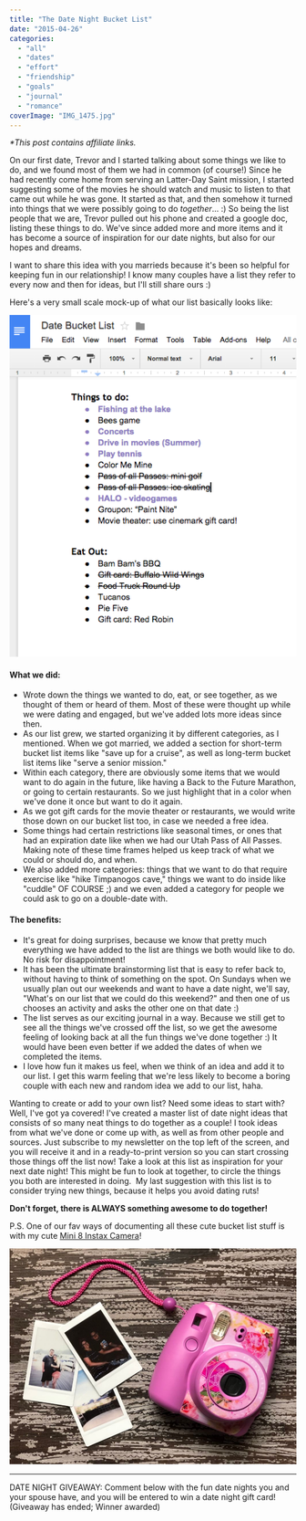 ```yaml
---
title: "The Date Night Bucket List"
date: "2015-04-26"
categories: 
  - "all"
  - "dates"
  - "effort"
  - "friendship"
  - "goals"
  - "journal"
  - "romance"
coverImage: "IMG_1475.jpg"
---
```


_\*This post contains affiliate links._

On our first date, Trevor and I started talking about some things we like to do, and we found most of them we had in common (of course!) Since he had recently come home from serving an Latter-Day Saint mission, I started suggesting some of the movies he should watch and music to listen to that came out while he was gone. It started as that, and then somehow it turned into things that we were possibly going to do _together_... :) So being the list people that we are, Trevor pulled out his phone and created a google doc, listing these things to do. We've since added more and more items and it has become a source of inspiration for our date nights, but also for our hopes and dreams.

I want to share this idea with you marrieds because it's been so helpful for keeping fun in our relationship! I know many couples have a list they refer to every now and then for ideas, but I'll still share ours :)

Here's a very small scale mock-up of what our list basically looks like:

[![Date night list, bucket list, couples bucket list, newlywed bucket list, things to do as a couple, date night ideas, a million date night ideas, 100 date night ideas, 100 great date night ideas 100+date night ideas](images/correct-screenshot-list.png)](http://freshlymarried.com/wp-content/uploads/2015/04/correct-screenshot-list.png)

#### What we did:

- Wrote down the things we wanted to do, eat, or see together, as we thought of them or heard of them. Most of these were thought up while we were dating and engaged, but we've added lots more ideas since then.
- As our list grew, we started organizing it by different categories, as I mentioned. When we got married, we added a section for short-term bucket list items like "save up for a cruise", as well as long-term bucket list items like "serve a senior mission."
- Within each category, there are obviously some items that we would want to do again in the future, like having a Back to the Future Marathon, or going to certain restaurants. So we just highlight that in a color when we've done it once but want to do it again.
- As we got gift cards for the movie theater or restaurants, we would write those down on our bucket list too, in case we needed a free idea.
- Some things had certain restrictions like seasonal times, or ones that had an expiration date like when we had our Utah Pass of All Passes. Making note of these time frames helped us keep track of what we could or should do, and when.
- We also added more categories: things that we want to do that require exercise like "hike Timpanogos cave," things we want to do inside like "cuddle" OF COURSE ;) and we even added a category for people we could ask to go on a double-date with.

#### The benefits:

- It's great for doing surprises, because we know that pretty much everything we have added to the list are things we both would like to do. No risk for disappointment!
- It has been the ultimate brainstorming list that is easy to refer back to, without having to think of something on the spot. On Sundays when we usually plan out our weekends and want to have a date night, we'll say, "What's on our list that we could do this weekend?" and then one of us chooses an activity and asks the other one on that date :)
- The list serves as our exciting journal in a way. Because we still get to see all the things we've crossed off the list, so we get the awesome feeling of looking back at all the fun things we've done together :) It would have been even better if we added the dates of when we completed the items.
- I love how fun it makes us feel, when we think of an idea and add it to our list. I get this warm feeling that we're less likely to become a boring couple with each new and random idea we add to our list, haha.

Wanting to create or add to your own list? Need some ideas to start with? Well, I've got ya covered! I've created a master list of date night ideas that consists of so many neat things to do together as a couple! I took ideas from what we've done or come up with, as well as from other people and sources. Just subscribe to my newsletter on the top left of the screen, and you will receive it and in a ready-to-print version so you can start crossing those things off the list now! Take a look at this list as inspiration for your next date night! This might be fun to look at together, to circle the things you both are interested in doing.  My last suggestion with this list is to consider trying new things, because it helps you avoid dating ruts!

**Don't forget, there is ALWAYS something awesome to do together!**

P.S. One of our fav ways of documenting all these cute bucket list stuff is with my cute [Mini 8 Instax Camera](https://amzn.to/2JetcOV)!

![](images/IMG_2346.jpg)

* * *

DATE NIGHT GIVEAWAY: Comment below with the fun date nights you and your spouse have, and you will be entered to win a date night gift card! (Giveaway has ended; Winner awarded)
